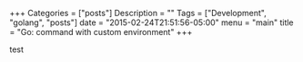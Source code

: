 +++
Categories = ["posts"]
Description = ""
Tags = ["Development", "golang", "posts"]
date = "2015-02-24T21:51:56-05:00"
menu = "main"
title = "Go: command with custom environment"
+++

test
